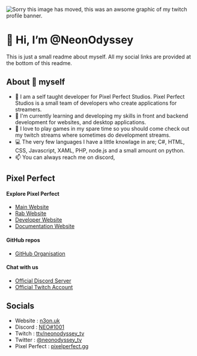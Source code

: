 ![Sorry this image has moved, this was an awsome graphic of my twitch profile banner.](https://static-cdn.jtvnw.net/jtv_user_pictures/ecd33f09-34a4-40af-b597-16b492fe45a6-profile_banner-480.png)

# 👋 Hi, I’m @NeonOdyssey
This is just a small readme about myself. All my social links are provided at the bottom of this readme.

## About 👀 myself 

- 👀 I am a self taught developer for Pixel Perfect Studios. Pixel Perfect Studios is a small team of developers who create applications for streamers.
- 🌱 I'm currently learning and developing my skills in front and backend development for websites, and desktop applications.
- 💞️ I love to play games in my spare time so you should come check out my twitch streams where sometimes do development streams.
- 💻 The very few languages I have a little knowlage in are; C#, HTML, CSS, Javascript, XAML, PHP, node.js and a small amount on python.
- 📫 You can always reach me on discord,

## Pixel Perfect
#### Explore Pixel Perfect
- [Main Website](https://pixelperfect.gg)
- [Rab Website](https://rab.pixelperfect.gg)
- [Developer Website](https://dev.pixelperfect.gg)
- [Documentation Website](https://dev.pixelperfect.gg/docs)
#### GitHub repos
- [GitHub Organisation](https://github.com/PixelPerfect-Studios)
#### Chat with us
- [Official Discord Server](https://pixelperfect.gg/discord)
- [Official Twitch Account](https://pixelperfect.gg/twitch)

## Socials

- Website : [n3on.uk](https://n3on.uk)
- Discord : [NEO#1001](https://discord.gg/KNWxGTK)
- Twitch : [ttv/neonodyssey_tv](https://twitch.tv/neonodyssey_tv)
- Twitter : [@neonodyssey_tv](https://twitter.com/neonodyssey_tv)
- Pixel Perfect : [pixelperfect.gg](https://pixelperfect.gg)

<!---
NeonOdyssey/NeonOdyssey is a ✨ special ✨ repository because its `README.md` (this file) appears on your GitHub profile.
You can click the Preview link to take a look at your changes.
--->

